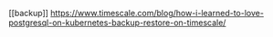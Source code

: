 [[backup]]
https://www.timescale.com/blog/how-i-learned-to-love-postgresql-on-kubernetes-backup-restore-on-timescale/
